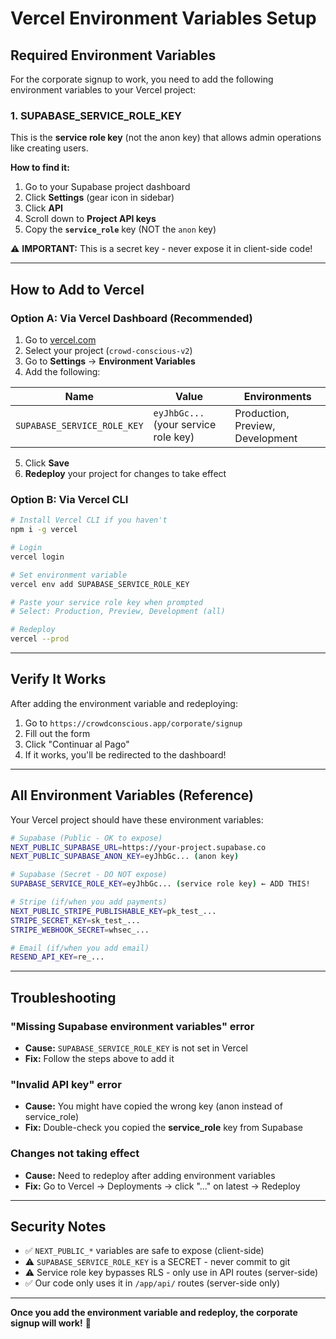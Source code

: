 # Vercel Environment Variables Setup

## Required Environment Variables

For the corporate signup to work, you need to add the following environment variables to your Vercel project:

### 1. SUPABASE_SERVICE_ROLE_KEY

This is the **service role key** (not the anon key) that allows admin operations like creating users.

**How to find it:**
1. Go to your Supabase project dashboard
2. Click **Settings** (gear icon in sidebar)
3. Click **API** 
4. Scroll down to **Project API keys**
5. Copy the **`service_role`** key (NOT the `anon` key)

⚠️ **IMPORTANT:** This is a secret key - never expose it in client-side code!

---

## How to Add to Vercel

### Option A: Via Vercel Dashboard (Recommended)

1. Go to [vercel.com](https://vercel.com)
2. Select your project (`crowd-conscious-v2`)
3. Go to **Settings** → **Environment Variables**
4. Add the following:

| Name | Value | Environments |
|------|-------|--------------|
| `SUPABASE_SERVICE_ROLE_KEY` | `eyJhbGc...` (your service role key) | Production, Preview, Development |

5. Click **Save**
6. **Redeploy** your project for changes to take effect

### Option B: Via Vercel CLI

```bash
# Install Vercel CLI if you haven't
npm i -g vercel

# Login
vercel login

# Set environment variable
vercel env add SUPABASE_SERVICE_ROLE_KEY

# Paste your service role key when prompted
# Select: Production, Preview, Development (all)

# Redeploy
vercel --prod
```

---

## Verify It Works

After adding the environment variable and redeploying:

1. Go to `https://crowdconscious.app/corporate/signup`
2. Fill out the form
3. Click "Continuar al Pago"
4. If it works, you'll be redirected to the dashboard!

---

## All Environment Variables (Reference)

Your Vercel project should have these environment variables:

```bash
# Supabase (Public - OK to expose)
NEXT_PUBLIC_SUPABASE_URL=https://your-project.supabase.co
NEXT_PUBLIC_SUPABASE_ANON_KEY=eyJhbGc... (anon key)

# Supabase (Secret - DO NOT expose)
SUPABASE_SERVICE_ROLE_KEY=eyJhbGc... (service role key) ← ADD THIS!

# Stripe (if/when you add payments)
NEXT_PUBLIC_STRIPE_PUBLISHABLE_KEY=pk_test_...
STRIPE_SECRET_KEY=sk_test_...
STRIPE_WEBHOOK_SECRET=whsec_...

# Email (if/when you add email)
RESEND_API_KEY=re_...
```

---

## Troubleshooting

### "Missing Supabase environment variables" error
- **Cause:** `SUPABASE_SERVICE_ROLE_KEY` is not set in Vercel
- **Fix:** Follow the steps above to add it

### "Invalid API key" error
- **Cause:** You might have copied the wrong key (anon instead of service_role)
- **Fix:** Double-check you copied the **service_role** key from Supabase

### Changes not taking effect
- **Cause:** Need to redeploy after adding environment variables
- **Fix:** Go to Vercel → Deployments → click "..." on latest → Redeploy

---

## Security Notes

- ✅ `NEXT_PUBLIC_*` variables are safe to expose (client-side)
- ⚠️ `SUPABASE_SERVICE_ROLE_KEY` is a SECRET - never commit to git
- ⚠️ Service role key bypasses RLS - only use in API routes (server-side)
- ✅ Our code only uses it in `/app/api/` routes (server-side only)

---

**Once you add the environment variable and redeploy, the corporate signup will work!** 🚀

